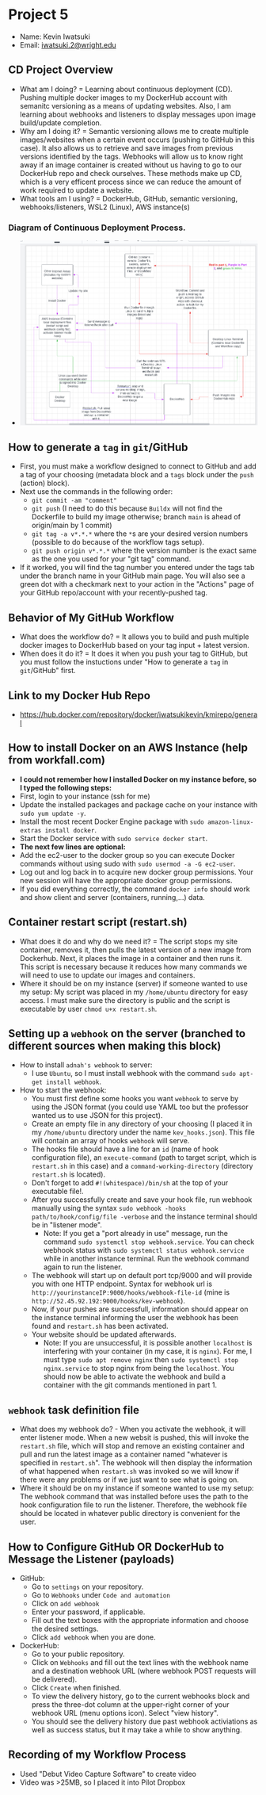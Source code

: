 # Project 5
- Name: Kevin Iwatsuki
- Email: iwatsuki.2@wright.edu
## CD Project Overview
- What am I doing? = Learning about continuous deployment (CD). Pushing multiple docker images to my DockerHub account with semanitc versioning as a means of updating websites. Also, I am learning about webhooks and listeners to display messages upon image build/update completion.
- Why am I doing it? = Semantic versioning allows me to create multiple images/websites when a certain event occurs (pushing to GitHub in this case). It also allows us to retrieve and save images from previous versions identified by the tags. Webhooks will allow us to know right away if an image container is created without us having to go to our DockerHub repo and check ourselves. These methods make up CD, which is a very efficent process since we can reduce the amount of work required to update a website. 
- What tools am I using? = DockerHub, GitHub, semantic versioning, webhooks/listeners, WSL2 (Linux), AWS instance(s)
### Diagram of Continuous Deployment Process.
- ![my_CD_diagram](https://github.com/WSU-kduncan/3120-cicd-iwatsukikevin/blob/main/images/Project%205%20Continuous%20Deployment%20Diagram.PNG)
## How to generate a `tag` in `git`/GitHub
- First, you must make a workflow designed to connect to GitHub and add a tag of your choosing (metadata block and a `tags` block under the `push` (action) block).
- Next use the commands in the following order:
  - `git commit -am "comment"`
  - `git push` (I need to do this because `Buildx` will not find the Dockerfile to build my image otherwise; branch `main` is ahead of origin/main by 1 commit)
  - `git tag -a v*.*.*` where the `*`s are your desired version numbers (possible to do because of the workflow tags setup).
  - `git push origin v*.*.*` where the version number is the exact same as the one you used for your "git tag" command.
- If it worked, you will find the tag number you entered under the tags tab under the branch name in your GitHub main page. You will also see a green dot with a checkmark next to your action in the "Actions" page of your GitHub repo/account with your recently-pushed tag.
## Behavior of My GitHub Workflow
- What does the workflow do? = It allows you to build and push multiple docker images to DockerHub based on your tag input + latest version.
- When does it do it? = It does it when you push your tag to GitHub, but you must follow the instuctions under "How to generate a `tag` in `git`/GitHub" first.
## Link to my Docker Hub Repo 
- https://hub.docker.com/repository/docker/iwatsukikevin/kmirepo/general
## How to install Docker on an AWS Instance (help from workfall.com)
- **I could not remember how I installed Docker on my instance before, so I typed the following steps:**
- First, login to your instance (ssh for me)
- Update the installed packages and package cache on your instance with `sudo yum update -y`.
- Install the most recent Docker Engine package with `sudo amazon-linux-extras install docker`.
- Start the Docker service with `sudo service docker start`.
- **The next few lines are optional:**
- Add the ec2-user to the docker group so you can execute Docker commands without using sudo with `sudo usermod -a -G ec2-user`.
- Log out and log back in to acquire new docker group permissions. Your new session will have the appropriate docker group permissions.
- If you did everything correctly, the command `docker info` should work and show client and server (containers, running,...) data.  
## Container restart script (restart.sh)
- What does it do and why do we need it? = The script stops my site container, removes it, then pulls the latest version of a new image from Dockerhub. Next, it places the image in a container and then runs it. This script is necessary because it reduces how many commands we will need to use to update our images and containers.
- Where it should be on my instance (server) if someone wanted to use my setup: My script was placed in my `/home/ubuntu` directory for easy access. I must make sure the directory is public and the script is executable by user `chmod u+x restart.sh`.
## Setting up a `webhook` on the server (branched to different sources when making this block)
- How to install `adnah's webhook` to server:
  - I use `Ubuntu`, so I must install webhook with the command `sudo apt-get install webhook`.
- How to start the webhook:
  - You must first define some hooks you want `webhook` to serve by using the JSON format (you could use YAML too but the professor wanted us to use JSON for this project).
  - Create an empty file in any directory of your choosing (I placed it in my `/home/ubuntu` directory under the name `kev_hooks.json`). This file will contain an array of hooks `webhook` will serve.
  - The hooks file should have a line for an `id` (name of hook configuration file), an `execute-command` (path to target script, which is `restart.sh` in this case) and a `command-working-directory` (directory `restart.sh` is located).
  - Don't forget to add `#!(whitespace)/bin/sh` at the top of your executable file!.
  - After you successfully create and save your hook file, run webhook manually using the syntax `sudo webhook -hooks path/to/hook/config/file -verbose` and the instance terminal should be in "listener mode". 
    - Note: If you get a "port already in use" message, run the command `sudo systemctl stop webhook.service`. You can check webhook status with `sudo systemctl status webhook.service` while in another instance terminal. Run the webhook command again to run the listener.
  - The webhook will start up on default port tcp/9000 and will provide you with one HTTP endpoint. Syntax for webhook url is `http://yourinstanceIP:9000/hooks/webhook-file-id` (mine is `http://52.45.92.192:9000/hooks/kev-webhook`). 
  - Now, if your pushes are successfull, information should appear on the instance terminal informing the user the webhook has been found and `restart.sh` has been activated.
  - Your website should be updated afterwards.
    - Note: If you are unsuccessful, it is possible another `localhost` is interfering with your container (in my case, it is `nginx`). For me, I must type `sudo apt remove nginx` then `sudo systemctl stop nginx.service` to stop nginx from being the `localhost`. You should now be able to activate the webhook and build a container with the git commands mentioned in part 1.
## `webhook` task definition file
- What does my webhook do? - When you activate the webhook, it will enter listener mode. When a new websit is pushed, this will invoke the `restart.sh` file, which will stop and remove an existing container and pull and run the latest image as a container named "whatever is specified in `restart.sh`". The webhook will then display the information of what happened when `restart.sh` was invoked so we will know if there were any problems or if we just want to see what is going on.
- Where it should be on my instance if someone wanted to use my setup: The webhook command that was installed before uses the path to the hook configuration file to run the listener. Therefore, the webhook file should be located in whatever public directory is convenient for the user. 
## How to Configure GitHub OR DockerHub to Message the Listener (payloads)
- GitHub:
  - Go to `settings` on your repository.
  - Go to `Webhooks` under `Code and automation`
  - Click on `add webhook` 
  - Enter your password, if applicable.
  - Fill out the text boxes with the appropriate information and choose the desired settings.
  - Click `add webhook` when you are done.
- DockerHub:
  - Go to your public repository.
  - Click on `Webhooks` and fill out the text lines with the webhook name and a destination webhook URL (where webhook POST requests will be delivered).
  - Click `Create` when finished.
  - To view the delivery history, go to the current webhooks block and press the three-dot column at the upper-right corner of your webhook URL (menu options icon). Select "view history".
  - You should see the delivery history due past webhook activiations as well as success status, but it may take a while to show anything.
## Recording of my Workflow Process
- Used "Debut Video Capture Software" to create video
- Video was >25MB, so I placed it into Pilot Dropbox
